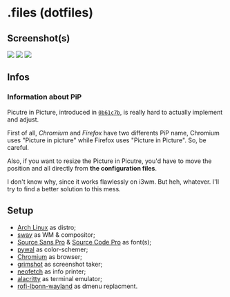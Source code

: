 # .files (dotfiles)
## Screenshot(s)
![](https://i.imgur.com/kDOFm6x.png)
![](https://i.imgur.com/DwFlzFf.png)
![](https://i.imgur.com/mBjztIG.png)

## Infos
### Information about PiP
Picutre in Picture, introduced in [`0b61c7b`](https://github.com/aScordino/dotfiles/commit/0b61c7b2722d1599769a3ebfbab97a77e488b269), is really hard to actually implement and adjust.

First of all, _Chromium_ and _Firefox_ have two differents PiP name, Chromium uses "Picture in picture" while Firefox uses "Picture in Picture". So, be careful.

Also, if you want to resize the Picture in Picutre, you'd have to move the position and all directly from **the configuration files**.

I don't know why, since it works flawlessly on i3wm. But heh, whatever. I'll try to find a better solution to this mess.

## Setup
 * [Arch Linux](https://archlinux.org) as distro;
 * [sway](https://github.com/swaywm/sway) as WM & compositor;
 * [Source Sans Pro](https://fonts.google.com/specimen/Source+Sans+Pro) & [Source Code Pro](https://fonts.google.com/specimen/Source+Code+Pro) as font(s);
 * [pywal](https://github.com/dylanaraps/pywal) as color-schemer;
 * [Chromium](https://www.chromium.org/Home/) as browser;
 * [grimshot](https://aur.archlinux.org/packages/grimshot) as screenshot taker;
 * [neofetch](https://github.com/dylanaraps/neofetch) as info printer;
 * [alacritty](https://github.com/alacritty/alacritty) as terminal emulator;
 * [rofi-lbonn-wayland](https://github.com/lbonn/rofi) as dmenu replacment.
